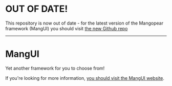 OUT OF DATE!
======

This repository is now out of date - for the latest version of the Mangopear framework (MangUI) you should visit [the new Github repo](https://github.com/mangopearuk/mangui-framework)

-----

MangUI
=====

Yet another framework for you to choose from!

If you're looking for more information, [you should visit the MangUI website](http://mangopear.co.uk/mangui/).
